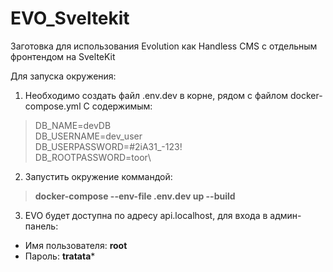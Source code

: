 # EVO_Sveltekit
Заготовка для использования Evolution как Handless CMS с отдельным фронтендом на SvelteKit

Для запуска окружения:
1. Необходимо создать файл .env.dev в корне, рядом с файлом docker-compose.yml
С содержимым:
>DB_NAME=devDB\
DB_USERNAME=dev_user\
DB_USERPASSWORD=#2iA31_-123!\
DB_ROOTPASSWORD=toor\

2. Запустить окружение коммандой:
>**docker-compose --env-file .env.dev up --build**

3. EVO будет доступна по адресу api.localhost, для входа в админ-панель:
- Имя пользователя: **root**
- Пароль: **tratata***
